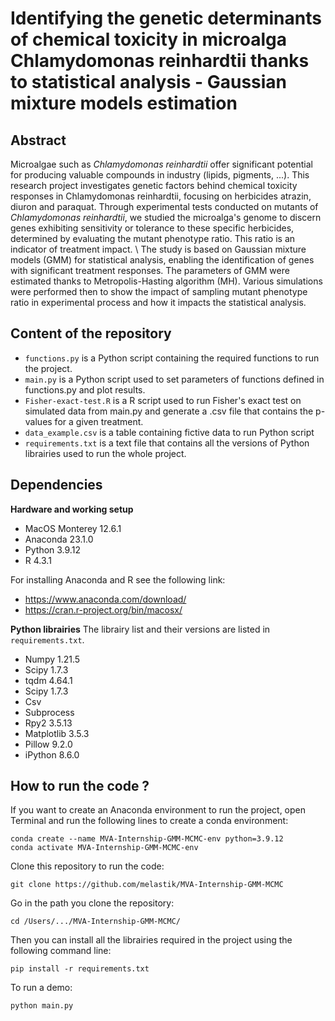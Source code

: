 # Identifying the genetic determinants of chemical toxicity in microalga Chlamydomonas reinhardtii thanks to statistical analysis - Gaussian mixture models estimation 

## Abstract 
Microalgae such as *Chlamydomonas reinhardtii* offer significant potential for producing valuable compounds in industry (lipids, pigments, ...). This research project investigates genetic factors behind chemical toxicity responses in Chlamydomonas reinhardtii, focusing on herbicides atrazin, diuron and paraquat. Through experimental tests conducted on mutants of *Chlamydomonas reinhardtii*, we studied the microalga's genome to discern genes exhibiting sensitivity or tolerance to these specific herbicides, determined by evaluating the mutant phenotype ratio. This ratio is an indicator of treatment impact. \\
The study is based on Gaussian mixture models (GMM) for statistical analysis, enabling the identification of genes with significant treatment responses. The parameters of GMM were estimated thanks to Metropolis-Hasting algorithm (MH). Various simulations were performed then to show the impact of sampling mutant phenotype ratio in experimental process and how it impacts the statistical analysis. 

## Content of the repository
- `functions.py` is a Python script containing the required functions to run the project.
- `main.py` is a Python script used to set parameters of functions defined in functions.py and plot results. 
- `Fisher-exact-test.R` is a R script used to run Fisher's exact test on simulated data from main.py and generate a .csv file that contains the p-values for a given treatment. 
- `data_example.csv` is a table containing fictive data to run Python script
- `requirements.txt` is a text file that contains all the versions of Python librairies used to run the whole project.

## Dependencies
**Hardware and working setup**
- MacOS Monterey 12.6.1
- Anaconda 23.1.0 
- Python 3.9.12
- R 4.3.1

For installing Anaconda and R see the following link: 
- https://www.anaconda.com/download/ 
- https://cran.r-project.org/bin/macosx/ 

**Python librairies**
The librairy list and their versions are listed in `requirements.txt`. 
- Numpy 1.21.5
- Scipy 1.7.3
- tqdm 4.64.1
- Scipy 1.7.3
- Csv 
- Subprocess
- Rpy2 3.5.13
- Matplotlib 3.5.3
- Pillow 9.2.0
- iPython 8.6.0

## How to run the code ?
If you want to create an Anaconda environment to run the project, open Terminal and run the following lines to create a conda environment:

```
conda create --name MVA-Internship-GMM-MCMC-env python=3.9.12
conda activate MVA-Internship-GMM-MCMC-env
```

Clone this repository to run the code:

`git clone https://github.com/melastik/MVA-Internship-GMM-MCMC`

Go in the path you clone the repository:

`cd /Users/.../MVA-Internship-GMM-MCMC/`

Then you can install all the librairies required in the project using the following command line:

`pip install -r requirements.txt`

To run a demo:

`python main.py`


